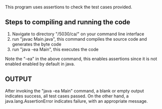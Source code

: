 This program uses assertions to check the test cases provided.

Steps to compiling and running the code
----------------------------------------
1. Navigate to directory "/5030/ca/" on your command line interface
2. run "javac Main.java", this command compiles the source code and generates the byte code
3. run "java -ea Main", this executes the code

Note the "-ea" in the above command, this enables assertions since it is not enabled enabled by default in java.

OUTPUT
------
After invoking the "java -ea Main" command, a blank or empty output indicates success, all test cases passed.
On the other hand, a java.lang.AssertionError indicates failure, with an appropriate message.